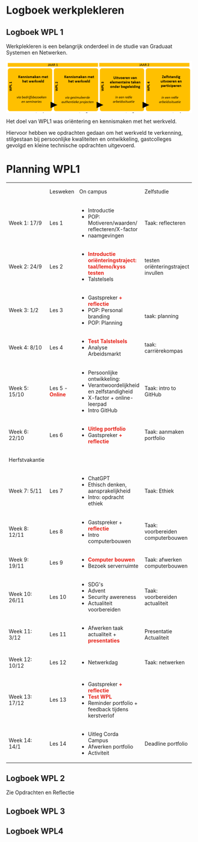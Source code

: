 # Logboek werkplekleren

## Logboek WPL 1

Werkplekleren is een belangrijk onderdeel in de studie van Graduaat Systemen en Netwerken.

<img src="./images/Planning_WPL1.png" align="center">

Het doel van WPL1 was oriëntering en kennismaken met het werkveld.

Hiervoor hebben we opdrachten gedaan om het werkveld te verkenning, stilgestaan bij persoonlijke kwaliteiten en ontwikkeling, gastcolleges gevolgd en kleine technische opdrachten uitgevoerd.

# Planning WPL1

<table>
    <tr>
    <td>
        <p>​</p>
    </td>
    <td>
        <p>​Lesweken</p>
    </td>
    <td >
        <p>​On campus</p>
    </td>
    <td >
        <p>​Zelfstudie</p>
    </td>
    </tr>
    <tr >
    <td >
        <p>Week 1​: 17/9</p>
    </td>
    <td >
        <p>​Les 1</p>
    </td>
    <td >
        <ul>
            <li>​Introductie</li>
            <li>POP: Motiveren/waarden/ reflecteren/X-factor</li>
            <li>naamgevingen</li>
        </ul>
    </td>
    <td >
        <p>Taak: reflecteren​</p>
    </td>
    </tr>
    <tr >
    <td >
        <p>​Week 2: 24/9</p>
    </td>
    <td >
        <p>Les 2</p>
    </td>
    <td >
        <ul>
            <li><strong style="color: rgb(231, 34, 24);">Introductie oriënteringstraject: taal/lemo/kyss testen</strong></li>
            <li>Talstelsels</li>
        </ul>
    </td>
    <td >
        <p>testen oriënteringstraject invullen</p>
    </td>
    </tr>
    <tr >
    <td >
        <p>​Week 3: 1/2</p>
    </td>
    <td >
        <p>​Les 3</p>
    </td>
    <td >
        <ul>
            <li>​Gastspreker <strong style="color: rgb(231, 34, 24);">+ reflectie</strong></li>
            <li>POP: Personal branding</li>
            <li>POP: Planning</li>
        </ul>
    </td>
    <td >
        <p><br></p>
        <p>taak: planning</p>
    </td>
    </tr>
    <tr >
    <td >
        <p>​​Week 4: 8/10</p>
    </td>
    <td >
        <p>​Les 4</p>
    </td>
    <td >
        <ul>
            <li><strong style="color: rgb(231, 34, 24);">Test Talstelsels</strong></li>
            <li>Analyse Arbeidsmarkt</li>
        </ul>
    </td>
    <td >
        <p>taak: carrièrekompas</p>
    </td>
    </tr>
    <tr >
    <td >
        <p>​​Week 5: 15/10</p>
    </td>
    <td >
        <p>​Les 5 - <strong style="color: rgb(231, 34, 24);">Online</strong></p>
    </td>
    <td >
        <ul>
            <li>Persoonlijke ontwikkeling:</li>
            <li class="ql-indent-1">Verantwoordelijkheid en zelfstandigheid</li>
            <li class="ql-indent-1">X-factor + online-leerpad</li>
            <li>Intro GitHub</li>
        </ul>
    </td>
    <td >
        <p>​Taak: intro to GitHub</p>
    </td>
    </tr>
    <tr >
    <td >
        <p>​​Week 6: 22/10</p>
    </td>
    <td >
        <p>​Les 6</p>
    </td>
    <td >
        <ul>
            <li><strong style="color: rgb(231, 34, 24);">​​Uitleg portfolio</strong></li>
            <li>​Gastspreker<strong style="color: rgb(231, 34, 24);"> + reflectie</strong></li>
        </ul>
    </td>
    <td >
        <p>​Taak: aanmaken portfolio</p>
    </td>
    </tr>
    <tr >
    <td >
        <p>​​Herfstvakantie</p>
    </td>
    <td >
        <p>​</p>
    </td>
    <td >
        <p>​</p>
    </td>
    <td >
        <p>​</p>
    </td>
    </tr>
    <tr >
    <td >
        <p>​​Week 7: 5/11</p>
    </td>
    <td >
        <p>​Les 7</p>
    </td>
    <td >
        <ul>
            <li>​​ChatGPT</li>
            <li>Ethisch denken, aansprakelijkheid</li>
            <li>Intro: opdracht ethiek</li>
        </ul>
    </td>
    <td >
        <p>​Taak: Ethiek</p>
    </td>
    </tr>
    <tr >
    <td >
        <p>​​Week 8: 12/11</p>
    </td>
    <td >
        <p>​Les 8</p>
    </td>
    <td >
        <ul>
            <li>​​Gastspreker + <strong style="color: rgb(231, 34, 24);">reflectie</strong></li>
            <li>Intro computerbouwen</li>
        </ul>
    </td>
    <td >
        <p>​Taak: voorbereiden computerbouwen</p>
    </td>
    </tr>
    <tr >
    <td >
        <p>​​Week 9: 19/11</p>
    </td>
    <td >
        <p>​Les 9</p>
    </td>
    <td >
        <ul>
            <li><strong style="color: rgb(231, 34, 24);">​​Computer bouwen</strong></li>
            <li>Bezoek serverruimte</li>
        </ul>
    </td>
    <td >
        <p>​Taak: afwerken computerbouwen</p>
    </td>
    </tr>
    <tr >
    <td >
        <p>​​Week 10: 26/11</p>
    </td>
    <td >
        <p>​Les 10</p>
    </td>
    <td >
        <ul>
            <li>​​SDG's</li>
            <li>Advent</li>
            <li>Security awereness</li>
            <li>Actualiteit voorbereiden</li>
        </ul>
    </td>
    <td >
        <p>​Taak: voorbereiden actualiteit</p>
    </td>
    </tr>
    <tr >
    <td >
        <p>​​Week 11: 3/12</p>
    </td>
    <td >
        <p>​Les 11</p>
    </td>
    <td >
        <ul>
            <li>​​Afwerken taak actualiteit + <strong style="color: rgb(231, 34, 24);">presentaties</strong></li>
        </ul>
    </td>
    <td >
        <p>​Presentatie Actualiteit</p>
    </td>
    </tr>
    <tr >
    <td >
        <p>​​Week 12: 10/12</p>
    </td>
    <td >
        <p>​Les 12</p>
    </td>
    <td >
        <ul>
            <li>​​Netwerkdag</li>
        </ul>
    </td>
    <td >
        <p>​Taak: netwerken</p>
    </td>
    </tr>
    <tr >
    <td >
        <p>​​Week 13: 17/12</p>
    </td>
    <td >
        <p>​Les 13</p>
    </td>
    <td >
        <ul>
            <li>​​Gastspreker<strong style="color: rgb(231, 34, 24);"> + reflectie</strong></li>
            <li><strong style="color: rgb(231, 34, 24);">Test WPL</strong></li>
            <li>Reminder portfolio + feedback tijdens kerstverlof</li>
        </ul>
    </td>
    <td >
        <p>​</p>
    </td>
    </tr>
    <tr >
    <td >
        <p>​​Week 14: 14/1</p>
    </td>
    <td >
        <p>​Les 14</p>
    </td>
    <td >
        <ul>
            <li>​​Uitleg Corda Campus</li>
            <li>Afwerken portfolio</li>
            <li>Activiteit</li>
        </ul>
    </td>
    <td >
        <p>​Deadline portfolio</p>
    </td>
    </tr>
</table>


## Logboek WPL 2

Zie Opdrachten en Reflectie

## Logboek WPL 3

## Logboek WPL4
